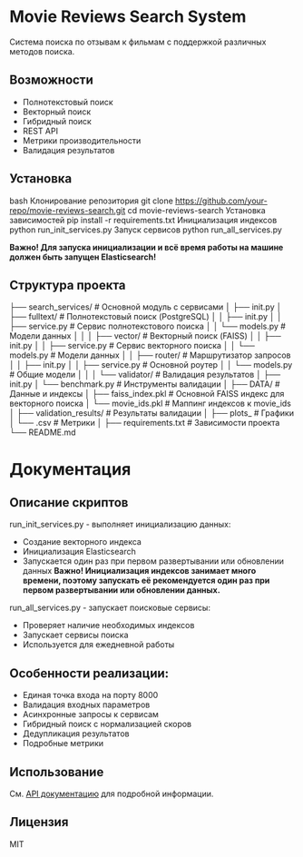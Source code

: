 # Movie Reviews Search System

Система поиска по отзывам к фильмам с поддержкой различных методов поиска.

## Возможности

- Полнотекстовый поиск
- Векторный поиск
- Гибридный поиск
- REST API
- Метрики производительности
- Валидация результатов

## Установка
bash
Клонирование репозитория
git clone https://github.com/your-repo/movie-reviews-search.git
cd movie-reviews-search
Установка зависимостей
pip install -r requirements.txt
Инициализация индексов
python run_init_services.py
Запуск сервисов
python run_all_services.py

**Важно! Для запуска инициализации и всё время работы на машине должен быть запущен Elasticsearch!**

## Структура проекта
├── search_services/ # Основной модуль с сервисами
│ ├── init.py
│ ├── fulltext/ # Полнотекстовый поиск (PostgreSQL)
│ │ ├── init.py
│ │ ├── service.py # Сервис полнотекстового поиска
│ │ └── models.py # Модели данных
│ │
│ ├── vector/ # Векторный поиск (FAISS)
│ │ ├── init.py
│ │ ├── service.py # Сервис векторного поиска
│ │ └── models.py # Модели данных
│
│ ├── router/ # Маршрутизатор запросов
│ │ ├── init.py
│ │ ├── service.py # Основной роутер
│ │ └── models.py # Общие модели
│ │
│ └── validator/ # Валидация результатов
│ ├── init.py
│ └── benchmark.py # Инструменты валидации
│
├── DATA/ # Данные и индексы
│ ├── faiss_index.pkl        # Основной FAISS индекс для векторного поиска
│ └── movie_ids.pkl          # Маппинг индексов к movie_ids
│
├── validation_results/ # Результаты валидации
│ ├── plots_ # Графики
│ └── .csv # Метрики
│
├── requirements.txt # Зависимости проекта
└── README.md 

# Документация
## Описание скриптов
run_init_services.py - выполняет инициализацию данных:
- Создание векторного индекса
- Инициализация Elasticsearch
- Запускается один раз при первом развертывании или обновлении данных
**Важно! Инициализация индексов занимает много времени, поэтому запускать её рекомендуется один раз при первом развертывании или обновлении данных.**

run_all_services.py - запускает поисковые сервисы:
- Проверяет наличие необходимых индексов
- Запускает сервисы поиска
- Используется для ежедневной работы

## Особенности реализации:
- Единая точка входа на порту 8000
- Валидация входных параметров
- Асинхронные запросы к сервисам
- Гибридный поиск с нормализацией скоров
- Дедупликация результатов
- Подробные метрики


## Использование

См. [API документацию](docs/API.md) для подробной информации.

## Лицензия

MIT

